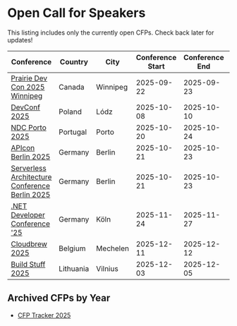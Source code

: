 # Open Call for Speakers

This listing includes only the currently open CFPs. Check back later for updates!

| Conference | Country | City | Conference Start | Conference End | CFP | Benefits | CFP Start | Deadline |
| ---------- | ------- | ---- | ---------------- | -------------- | --- | -------- | --------- | -------- |
| [Prairie Dev Con 2025 Winnipeg](https://www.prairiedevcon.com/) | Canada | Winnipeg | 2025-09-22 | 2025-09-23 | [CFP](https://www.papercall.io/prdcwinnipeg2025) | ✈️ 🏨 🎟️  | 2025-04-03 | 2025-05-09 |
| [DevConf 2025](https://devconf.pl/) | Poland | Lódz | 2025-10-08 | 2025-10-10 | [CFP](https://sessionize.com/devconfpl-2025) | ✈️ 🏨 🎟️  | 2025-03-17 | 2025-05-17 |
| [NDC Porto 2025](https://ndcporto.com/) | Portugal | Porto | 2025-10-20 | 2025-10-24 | [CFP](https://sessionize.com/ndc-porto-2025/) | ✈️ 🏨 🎟️  | 2025-01-22 | 2025-05-18 |
| [APIcon Berlin 2025](https://apiconference.net/berlin/) | Germany | Berlin | 2025-10-21 | 2025-10-23 | [CFP](https://callforpapers.sandsmedia.com/) | ✈️ 🏨 🎟️  | 2025-04-01 | 2025-05-19 |
| [Serverless Architecture Conference Berlin 2025](https://apiconference.net/berlin/) | Germany | Berlin | 2025-10-21 | 2025-10-23 | [CFP](https://callforpapers.sandsmedia.com/) | ✈️ 🏨 🎟️  | 2025-04-01 | 2025-05-19 |
| [.NET Developer Conference '25](https://www.dotnet-developer-conference.de/) | Germany | Köln | 2025-11-24 | 2025-11-27 | [CFP](https://sessionize.com/dotnet-developer-conference-25) | ✈️ 🏨 🎟️  | 2025-04-15 | 2025-06-01 |
| [Cloudbrew 2025](https://www.cloudbrew.be/) | Belgium | Mechelen | 2025-12-11 | 2025-12-12 | [CFP](https://sessionize.com/cloudbrew-2025) | ✈️ 🏨 🎟️  | 2025-04-22 | 2025-06-08 |
| [Build Stuff 2025](https://buildstuff.events/) | Lithuania | Vilnius | 2025-12-03 | 2025-12-05 | [CFP](https://sessionize.com/build-stuff-2025) | ✈️ 🏨 🎟️  | 2025-03-01 | 2025-06-30 |

## Archived CFPs by Year

- [CFP Tracker 2025](cfp_tracker_2025.md)
